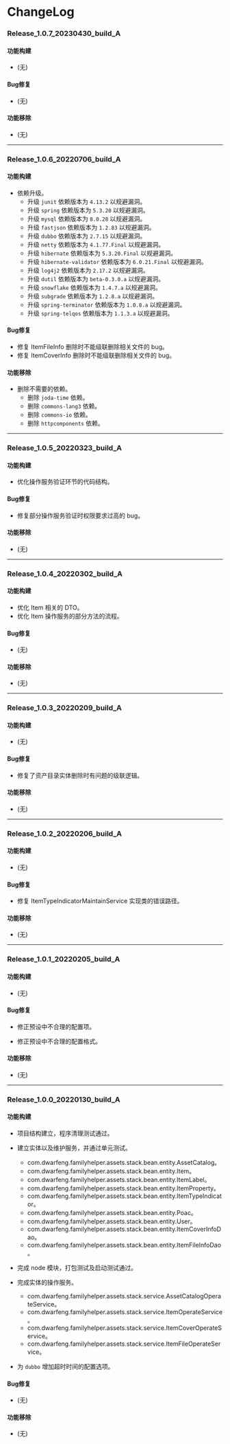 # ChangeLog

### Release_1.0.7_20230430_build_A

#### 功能构建

- (无)

#### Bug修复

- (无)

#### 功能移除

- (无)

---

### Release_1.0.6_20220706_build_A

#### 功能构建

- 依赖升级。
  - 升级 `junit` 依赖版本为 `4.13.2` 以规避漏洞。
  - 升级 `spring` 依赖版本为 `5.3.20` 以规避漏洞。
  - 升级 `mysql` 依赖版本为 `8.0.28` 以规避漏洞。
  - 升级 `fastjson` 依赖版本为 `1.2.83` 以规避漏洞。
  - 升级 `dubbo` 依赖版本为 `2.7.15` 以规避漏洞。
  - 升级 `netty` 依赖版本为 `4.1.77.Final` 以规避漏洞。
  - 升级 `hibernate` 依赖版本为 `5.3.20.Final` 以规避漏洞。
  - 升级 `hibernate-validator` 依赖版本为 `6.0.21.Final` 以规避漏洞。
  - 升级 `log4j2` 依赖版本为 `2.17.2` 以规避漏洞。
  - 升级 `dutil` 依赖版本为 `beta-0.3.0.a` 以规避漏洞。
  - 升级 `snowflake` 依赖版本为 `1.4.7.a` 以规避漏洞。
  - 升级 `subgrade` 依赖版本为 `1.2.8.a` 以规避漏洞。
  - 升级 `spring-terminator` 依赖版本为 `1.0.8.a` 以规避漏洞。
  - 升级 `spring-telqos` 依赖版本为 `1.1.3.a` 以规避漏洞。

#### Bug修复

- 修复 ItemFileInfo 删除时不能级联删除相关文件的 bug。
- 修复 ItemCoverInfo 删除时不能级联删除相关文件的 bug。

#### 功能移除

- 删除不需要的依赖。
  - 删除 `joda-time` 依赖。
  - 删除 `commons-lang3` 依赖。
  - 删除 `commons-io` 依赖。
  - 删除 `httpcomponents` 依赖。

---

### Release_1.0.5_20220323_build_A

#### 功能构建

- 优化操作服务验证环节的代码结构。

#### Bug修复

- 修复部分操作服务验证时权限要求过高的 bug。

#### 功能移除

- (无)

---

### Release_1.0.4_20220302_build_A

#### 功能构建

- 优化 Item 相关的 DTO。
- 优化 Item 操作服务的部分方法的流程。

#### Bug修复

- (无)

#### 功能移除

- (无)

---

### Release_1.0.3_20220209_build_A

#### 功能构建

- (无)

#### Bug修复

- 修复了资产目录实体删除时有问题的级联逻辑。

#### 功能移除

- (无)

---

### Release_1.0.2_20220206_build_A

#### 功能构建

- (无)

#### Bug修复

- 修复 ItemTypeIndicatorMaintainService 实现类的错误路径。

#### 功能移除

- (无)

---

### Release_1.0.1_20220205_build_A

#### 功能构建

- (无)

#### Bug修复

- 修正预设中不合理的配置项。

- 修正预设中不合理的配置格式。

#### 功能移除

- (无)

---

### Release_1.0.0_20220130_build_A

#### 功能构建

- 项目结构建立，程序清理测试通过。

- 建立实体以及维护服务，并通过单元测试。
  - com.dwarfeng.familyhelper.assets.stack.bean.entity.AssetCatalog。
  - com.dwarfeng.familyhelper.assets.stack.bean.entity.Item。
  - com.dwarfeng.familyhelper.assets.stack.bean.entity.ItemLabel。
  - com.dwarfeng.familyhelper.assets.stack.bean.entity.ItemProperty。
  - com.dwarfeng.familyhelper.assets.stack.bean.entity.ItemTypeIndicator。
  - com.dwarfeng.familyhelper.assets.stack.bean.entity.Poac。
  - com.dwarfeng.familyhelper.assets.stack.bean.entity.User。
  - com.dwarfeng.familyhelper.assets.stack.bean.entity.ItemCoverInfoDao。
  - com.dwarfeng.familyhelper.assets.stack.bean.entity.ItemFileInfoDao。

- 完成 node 模块，打包测试及启动测试通过。

- 完成实体的操作服务。
  - com.dwarfeng.familyhelper.assets.stack.service.AssetCatalogOperateService。
  - com.dwarfeng.familyhelper.assets.stack.service.ItemOperateService。
  - com.dwarfeng.familyhelper.assets.stack.service.ItemCoverOperateService。
  - com.dwarfeng.familyhelper.assets.stack.service.ItemFileOperateService。

- 为 `dubbo` 增加超时时间的配置选项。

#### Bug修复

- (无)

#### 功能移除

- (无)
